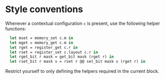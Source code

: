 # Style conventions

Whenever a contextual configuration `c` is present, use the following helper functions:

```ocaml
  let mset = memory_set c.m in
  let mget = memory_get c.m in
  let rget = register_get c.r in
  let rset = register_set c.layout c.r in
  let rget_bit r mask = get_bit mask (rget r) in
  let rset_bit r mask v = rset r @@ set_bit mask v (rget r) in
```

Restrict yourself to only defining the helpers required in the current block.